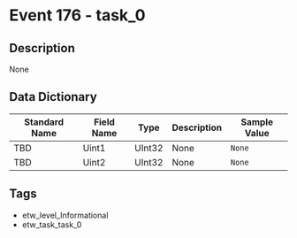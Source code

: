 # Event 176 - task_0

## Description
None

## Data Dictionary
|Standard Name|Field Name|Type|Description|Sample Value|
|---|---|---|---|---|
|TBD|Uint1|UInt32|None|`None`|
|TBD|Uint2|UInt32|None|`None`|

## Tags
* etw_level_Informational
* etw_task_task_0